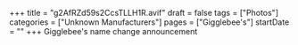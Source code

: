 +++
title = "g2AfRZd59s2CcsTLLH1R.avif"
draft = false
tags = ["Photos"]
categories = ["Unknown Manufacturers"]
pages = ["Gigglebee's"]
startDate = ""
+++
Gigglebee's name change announcement
